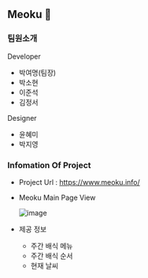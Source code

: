## Meoku 👋

### 팀원소개
Developer
- 박여명(팀장)
- 박소현
- 이준석
- 김정서

Designer
- 윤혜미
- 박지영

### Infomation Of Project

- Project Url : https://www.meoku.info/
- Meoku Main Page View
  
  ![image](https://github.com/meoku/.github/assets/68410186/b0fef0b3-4667-4093-aab4-9180d72b9ba8)
- 제공 정보
  - 주간 배식 메뉴
  - 주간 배식 순서
  - 현재 날씨
<!--

**Here are some ideas to get you started:**

🙋‍♀️ A short introduction - what is your organization all about?
🌈 Contribution guidelines - how can the community get involved?
👩‍💻 Useful resources - where can the community find your docs? Is there anything else the community should know?
🍿 Fun facts - what does your team eat for breakfast?
🧙 Remember, you can do mighty things with the power of [Markdown](https://docs.github.com/github/writing-on-github/getting-started-with-writing-and-formatting-on-github/basic-writing-and-formatting-syntax)
-->
